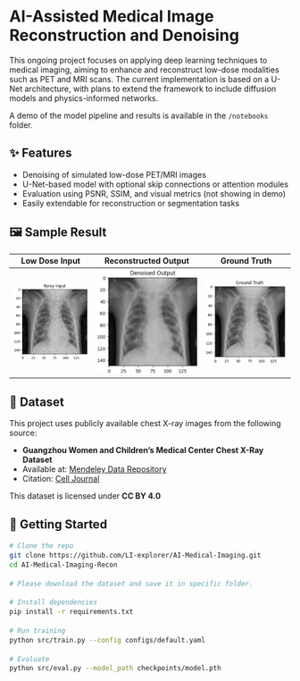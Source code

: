 # AI-Assisted Medical Image Reconstruction and Denoising

This ongoing project focuses on applying deep learning techniques to medical imaging, aiming to enhance and reconstruct low-dose modalities such as PET and MRI scans. The current implementation is based on a U-Net architecture, with plans to extend the framework to include diffusion models and physics-informed networks.

A demo of the model pipeline and results is available in the `/notebooks` folder.

## ✨ Features

- Denoising of simulated low-dose PET/MRI images
- U-Net-based model with optional skip connections or attention modules
- Evaluation using PSNR, SSIM, and visual metrics (not showing in demo)
- Easily extendable for reconstruction or segmentation tasks

## 🖼️ Sample Result

| Low Dose Input | Reconstructed Output | Ground Truth |
|----------------|----------------|----------------|
| ![](results/input.png) | ![](results/output.png) | ![](results/groundtruth.png) |

## 📁 Dataset

This project uses publicly available chest X-ray images from the following source:

- **Guangzhou Women and Children’s Medical Center Chest X-Ray Dataset**
- Available at: [Mendeley Data Repository](https://data.mendeley.com/datasets/rscbjbr9sj/2)
- Citation: [Cell Journal](http://www.cell.com/cell/fulltext/S0092-8674(18)30154-5)

This dataset is licensed under **CC BY 4.0**


## 🚀 Getting Started

```bash
# Clone the repo
git clone https://github.com/LI-explorer/AI-Medical-Imaging.git
cd AI-Medical-Imaging-Recon

# Please download the dataset and save it in specific folder. 

# Install dependencies
pip install -r requirements.txt

# Run training
python src/train.py --config configs/default.yaml

# Evaluate
python src/eval.py --model_path checkpoints/model.pth


